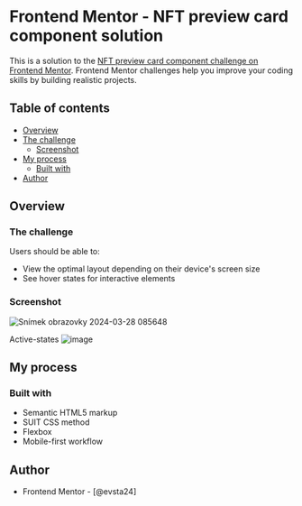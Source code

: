 # Frontend Mentor - NFT preview card component solution

This is a solution to the [NFT preview card component challenge on Frontend Mentor](https://www.frontendmentor.io/challenges/nft-preview-card-component-SbdUL_w0U). Frontend Mentor challenges help you improve your coding skills by building realistic projects. 

## Table of contents

- [Overview](#overview)
- [The challenge](#the-challenge)
  - [Screenshot](#screenshot)
- [My process](#my-process)
  - [Built with](#built-with)
- [Author](#author)

## Overview

### The challenge

Users should be able to:

- View the optimal layout depending on their device's screen size
- See hover states for interactive elements

### Screenshot

![Snímek obrazovky 2024-03-28 085648](https://github.com/evsta24/NFT-preview-card-component/assets/159118157/2c29d2a1-05a5-4c36-8c0f-bfa048835194)

Active-states
![image](https://github.com/evsta24/NFT-preview-card-component/assets/159118157/8c4241c8-a1aa-4088-a0ce-490b622eb98f)

## My process

### Built with

- Semantic HTML5 markup
- SUIT CSS method
- Flexbox
- Mobile-first workflow

## Author
- Frontend Mentor - [@evsta24]
